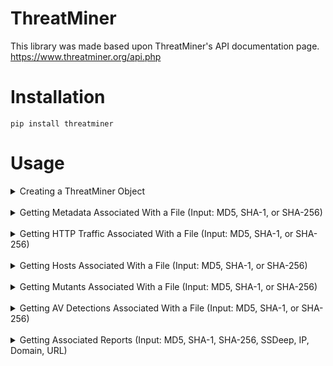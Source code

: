 # ThreatMiner
This library was made based upon ThreatMiner's API documentation page. https://www.threatminer.org/api.php

# Installation

```
pip install threatminer
```

# Usage

<details><summary>Creating a ThreatMiner Object</summary>

* Code

```
from threatminer import ThreatMiner

tm = ThreatMiner()
```
</details>

<br>

<details><summary>Getting Metadata Associated With a File (Input: MD5, SHA-1, or SHA-256)</summary>

* Code

    ```
    response = tm.get_metadata('e6ff1bf0821f00384cdd25efb9b1cc09')
    print(response)
    ```

* Output

    ```
    {
    "status_code": "200",
    "status_message": "Results found.",
    "results": [
        {
        "md5": "e6ff1bf0821f00384cdd25efb9b1cc09",
        "sha1": "16fd388151c0e73b074faa33698b9afc5c024b59",
        "sha256": "555b3689dec6ad888348c595426d112d041de5c989d4929284594d1e09f3d85f",
        "sha512": "7be8545c03f26192feb6eaf361b78b91966de28d2917ba1902508ad8589e0f0df748e82a265513f0426b50fedfda8fa6947c8b9e511b5d9a771ab20dc748367b",
        "ssdeep": "3072:HcRtvDzz/rup4/skvknm+GytbPlIyWYmxHznEt3xnDn/1iyG6mb2LoUEb:HEtvD7MkvVIpPlIjYQjQ3N/MV1AtE",
        "imphash": "dc73a9bd8de0fd640549c85ac4089b87",
        "file_type": "PE32 executable (GUI) Intel 80386, for MS Windows",
        "architecture": "32 Bit",
        "authentihash": "f3ec83f9862e9b09203a21ddac5ecdc4f874a591c2b03ffc4d9a5749e4655e28",
        "file_name": "installaware.15-patch.exe",
        "file_size": "546304 bytes",
        "date_analysed": "2016-03-13 03:46:38"
        }
    ]
    }
    ```
</details>

<br>

<details><summary>Getting HTTP Traffic Associated With a File (Input: MD5, SHA-1, or SHA-256)</summary>

* Code

    ```
    response = tm.get_http_traffic('e6ff1bf0821f00384cdd25efb9b1cc09')
    print(response)
    ```

* Output
    ```
    {
    "status_code": "200",
    "status_message": "Results found.",
    "results": [
        {
        "http_traffic": [
            {
            "domain": "www.installaware.com",
            "source": "Hybrid-analysis",
            "url": "/",
            "ip": "209.222.0.52",
            "method": "GET",
            "raw": "GET / HTTP/1.1\nAccept: */*\nAccept-Language: en-us\nUser-Agent: Mozilla/4.0 (compatible; MSIE 8.0; Windows NT 6.1; Trident/4.0; SLCC2; .NET CLR 2.0.50727; .NET CLR 3.5.30729; .NET CLR 3.0.30729; Media Center PC 6.0; .NET4.0C; .NET4.0E)\nAccept-Encoding: gzip, deflate\nHost: www.installaware.com\nConnection: Keep-Alive",
            "user_agent": "Mozilla/4.0 (compatible; MSIE 8.0; Windows NT 6.1; Trident/4.0; SLCC2; .NET CLR 2.0.50727; .NET CLR 3.5.30729; .NET CLR 3.0.30729; Media Center PC 6.0; .NET4.0C; .NET4.0E)",
            "port": ""
            },
            {
            "domain": "www.installaware.com",
            "source": "Hybrid-analysis",
            "url": "/installaware/2011/style.css",
            "ip": "209.222.0.52",
            "method": "GET",
            "raw": "GET /installaware/2011/style.css HTTP/1.1\nAccept: */*\nReferer: http://www.installaware.com/\nAccept-Language: en-US\nUser-Agent: Mozilla/4.0 (compatible; MSIE 8.0; Windows NT 6.1; Trident/4.0; SLCC2; .NET CLR 2.0.50727; .NET CLR 3.5.30729; .NET CLR 3.0.30729; Media Center PC 6.0; .NET4.0C; .NET4.0E)\nAccept-Encoding: gzip, deflate\nHost: www.installaware.com\nConnection: Keep-Alive",
            "user_agent": "Mozilla/4.0 (compatible; MSIE 8.0; Windows NT 6.1; Trident/4.0; SLCC2; .NET CLR 2.0.50727; .NET CLR 3.5.30729; .NET CLR 3.0.30729; Media Center PC 6.0; .NET4.0C; .NET4.0E)",
            "port": ""
            }
        ]
        }]
    }
    ```

</details>

<br>

<details><summary>Getting Hosts Associated With a File (Input: MD5, SHA-1, or SHA-256)</summary>

* Code

    ```
    response = tm.get_hosts('e6ff1bf0821f00384cdd25efb9b1cc09')
    print(response)
    ```

* Output
    ```
    {
        "status_code": "200",
        "status_message": "Results found.",
        "results": [
            {
            "domains": [
                {
                "ip": "173.194.192.100",
                "domain": "www.google-analytics.com"
                },
                {
                "ip": "173.194.192.97",
                "domain": "www.googletagmanager.com"
                },
                {
                "ip": "216.58.216.106",
                "domain": "ajax.googleapis.com"
                },
                {
                "ip": "209.222.0.52",
                "domain": "www.installaware.com"
                },
                {
                "ip": "72.32.150.153",
                "domain": "installaware.app12.hubspot.com"
                },
                {
                "ip": "172.230.212.74",
                "domain": "js.hubspot.com"
                },
                {
                "ip": "74.125.135.156",
                "domain": "stats.g.doubleclick.net"
                }
            ],
            "hosts": [
                "209.222.0.52",
                "72.32.150.153"
            ]
            }
        ]
    }
    ```

</details>

<br>

<details><summary>Getting Mutants Associated With a File (Input: MD5, SHA-1, or SHA-256)</summary>

* Code

    ```
    response = tm.get_mutants('e6ff1bf0821f00384cdd25efb9b1cc09')
    print(response)
    ```

* Output
    ```
    {
        "status_code": "200",
        "status_message": "Results found.",
        "results": [
            {
            "mutants": [
                "\"\\Sessions\\1\\BaseNamedObjects\\Local\\MidiMapper_modLongMessage_RefCnt\"",
                "\"\\Sessions\\1\\BaseNamedObjects\\Local\\!IETld!Mutex\""
            ]
            }
        ]
    }
    ```

</details>

<br>

<details><summary>Getting AV Detections Associated With a File (Input: MD5, SHA-1, or SHA-256)</summary>

* Code

    ```
    response = tm.get_av_detections('e6ff1bf0821f00384cdd25efb9b1cc09')
    print(response)
    ```

* Output
    ```
    {
        "status_code": "200",
        "status_message": "Results found.",
        "results": [
            {
            "av_detections": [
                {
                "detection": "Trojan.Generic.8175716",
                "av": "MicroWorld-eScan"
                },
                {
                "detection": "Trojan-Spy.Win32.Hoardy!O",
                "av": "CMC"
                },
                {
                "detection": "TrojanAPT.Infostealer.H4",
                "av": "CAT-QuickHeal"
                },
                {
                "detection": "Spyware.Infostealer.Flea.APT",
                "av": "ALYac"
                },
                ...
                {
                "detection": "HEUR/Malware.QVM09.Gen",
                "av": "Qihoo-360"
                }
            ]
            }
        ]
    }
    ```

</details>

<br>

<details><summary>Getting Associated Reports (Input: MD5, SHA-1, SHA-256, SSDeep, IP, Domain, URL)</summary>

* Code

    ```
    response = tm.get_av_detections('e6ff1bf0821f00384cdd25efb9b1cc09')
    print(response)
    ```

* Output
    ```
    {
        "status_code": "200",
        "status_message": "Results found.",
        "results": [
            {
            "av_detections": [
                {
                "detection": "Trojan.Generic.8175716",
                "av": "MicroWorld-eScan"
                },
                {
                "detection": "Trojan-Spy.Win32.Hoardy!O",
                "av": "CMC"
                },
                {
                "detection": "TrojanAPT.Infostealer.H4",
                "av": "CAT-QuickHeal"
                },
                {
                "detection": "Spyware.Infostealer.Flea.APT",
                "av": "ALYac"
                },
                ...
                {
                "detection": "HEUR/Malware.QVM09.Gen",
                "av": "Qihoo-360"
                }
            ]
            }
        ]
    }
    ```

</details>